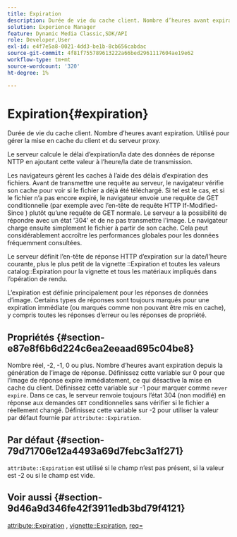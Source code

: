 ```yaml
---
title: Expiration
description: Durée de vie du cache client. Nombre d’heures avant expiration. Utilisé pour gérer la mise en cache du client et du serveur proxy.
solution: Experience Manager
feature: Dynamic Media Classic,SDK/API
role: Developer,User
exl-id: e4f7e5a8-0021-4dd3-be1b-8cb656cabdac
source-git-commit: 4f81f755789613222a66bed2961117604ae19e62
workflow-type: tm+mt
source-wordcount: '320'
ht-degree: 1%

---
```


# Expiration{#expiration}

Durée de vie du cache client. Nombre d’heures avant expiration. Utilisé pour gérer la mise en cache du client et du serveur proxy.

Le serveur calcule le délai d’expiration/la date des données de réponse NTTP en ajoutant cette valeur à l’heure/la date de transmission.

Les navigateurs gèrent les caches à l’aide des délais d’expiration des fichiers. Avant de transmettre une requête au serveur, le navigateur vérifie son cache pour voir si le fichier a déjà été téléchargé. Si tel est le cas, et si le fichier n’a pas encore expiré, le navigateur envoie une requête de GET conditionnelle (par exemple avec l’en-tête de requête HTTP If-Modified-Since ) plutôt qu’une requête de GET normale. Le serveur a la possibilité de répondre avec un état &#39;304&#39; et de ne pas transmettre l&#39;image. Le navigateur charge ensuite simplement le fichier à partir de son cache. Cela peut considérablement accroître les performances globales pour les données fréquemment consultées.

Le serveur définit l’en-tête de réponse HTTP d’expiration sur la date/l’heure courante, plus le plus petit de la vignette ::Expiration et toutes les valeurs catalog::Expiration pour la vignette et tous les matériaux impliqués dans l’opération de rendu.

L’expiration est définie principalement pour les réponses de données d’image. Certains types de réponses sont toujours marqués pour une expiration immédiate (ou marqués comme non pouvant être mis en cache), y compris toutes les réponses d’erreur ou les réponses de propriété.

## Propriétés {#section-e87e8f6b6d224c6ea2eeaad695c04be8}

Nombre réel, -2, -1, 0 ou plus. Nombre d’heures avant expiration depuis la génération de l’image de réponse. Définissez cette variable sur 0 pour que l’image de réponse expire immédiatement, ce qui désactive la mise en cache du client. Définissez cette variable sur -1 pour marquer comme `never expire`. Dans ce cas, le serveur renvoie toujours l’état 304 (non modifié) en réponse aux demandes `GET` conditionnelles sans vérifier si le fichier a réellement changé. Définissez cette variable sur -2 pour utiliser la valeur par défaut fournie par `attribute::Expiration`.

## Par défaut {#section-79d71706e12a4493a69d7febc3a1f271}

`attribute::Expiration` est utilisé si le champ n’est pas présent, si la valeur est -2 ou si le champ est vide.

## Voir aussi {#section-9d46a9d346fe42f3911edb3bd79f4121}

[attribute::Expiration](../../../../../ir-api/material-cat/image-rendering-api-ref/c-ir-material-catalog/c-ir-attributes-reference/r-ir-expiration.md#reference-0f68ad8199c64bd4bc8d27dd78b7d996) , [vignette::Expiration](../../../../../ir-api/material-cat/image-rendering-api-ref/c-ir-material-catalog/c-ir-vignette-map-reference/r-ir-expiration-vignette.md#reference-df80829da93e4c0ab3f97a1792d9c74c), [req=](../../../../../ir-api/http-protocol/image-rendering-api-ref/c-ir-http-protocol-ref/c-ir-http-protocol-command-reference/r-ir-req.md#reference-792b1a663fb64261bd2de2a209b847fb)
